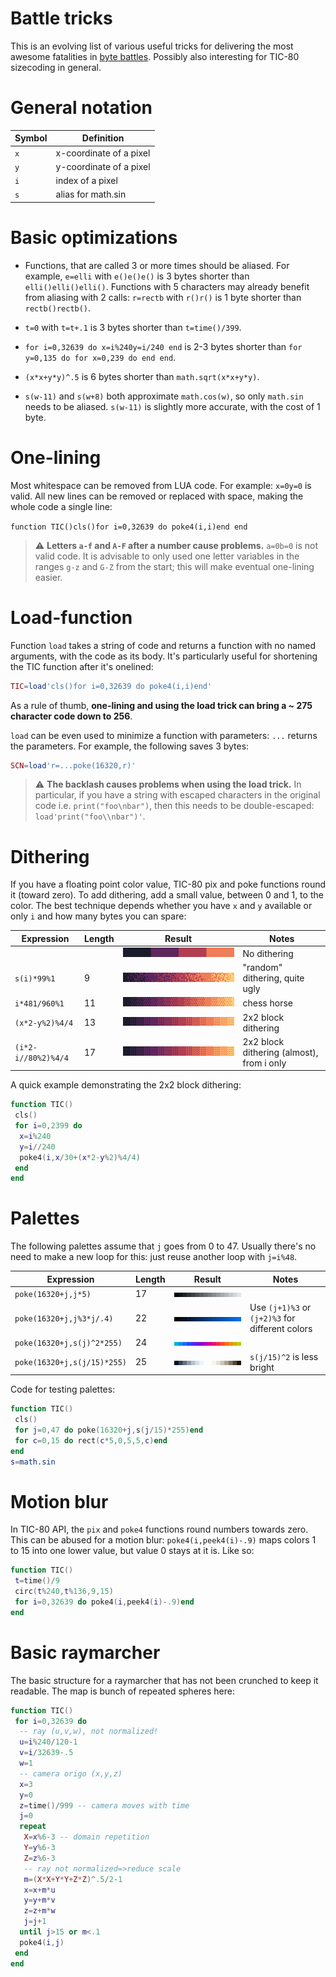 # Battle tricks

This is an evolving list of various useful tricks for delivering the
most awesome fatalities in
[byte battles](https://battle.lovebyte.party/). Possibly also
interesting for TIC-80 sizecoding in general.


General notation
================

| Symbol | Definition              |
| ------ | ----------------------- |
| `x`    | x-coordinate of a pixel |
| `y`    | y-coordinate of a pixel |
| `i`    | index of a pixel        |
| `s`    | alias for math.sin      |


Basic optimizations
===================

- Functions, that are called 3 or more times should be aliased. For
  example, `e=elli` with `e()e()e()` is 3 bytes shorter than
  `elli()elli()elli()`. Functions with 5 characters may already benefit
  from aliasing with 2 calls: `r=rectb` with `r()r()` is 1 byte shorter
  than `rectb()rectb()`.

- `t=0` with `t=t+.1` is 3 bytes shorter than `t=time()/399`.

- `for i=0,32639 do x=i%240y=i/240 end` is 2-3 bytes shorter than
  `for y=0,135 do for x=0,239 do end end`.

- `(x*x+y*y)^.5` is 6 bytes shorter than `math.sqrt(x*x+y*y)`.

- `s(w-11)` and `s(w+8)` both approximate `math.cos(w)`, so only
  `math.sin` needs to be aliased. `s(w-11)` is slightly more accurate,
  with the cost of 1 byte.


One-lining
==========

Most whitespace can be removed from LUA code. For example: `x=0y=0` is
valid. All new lines can be removed or replaced with space, making the
whole code a single line:

```function TIC()cls()for i=0,32639 do poke4(i,i)end end```

> :warning: **Letters `a-f` and `A-F` after a number cause problems.**
> `a=0b=0` is not valid code. It is advisable to only used one letter
> variables in the ranges `g-z` and `G-Z` from the start; this will make
> eventual one-lining easier.


Load-function
=============

Function `load` takes a string of code and returns a function with no
named arguments, with the code as its body. It's particularly useful for
shortening the TIC function after it's onelined:

```lua
TIC=load'cls()for i=0,32639 do poke4(i,i)end'
```

As a rule of thumb, **one-lining and using the load trick can bring a ~
275 character code down to 256**.

`load` can be even used to minimize a function with parameters: `...`
returns the parameters. For example, the following saves 3 bytes:

```lua
SCN=load'r=...poke(16320,r)'
```

> :warning: **The backlash causes problems when using the load trick.**
> In particular, if you have a string with escaped characters in the
> original code i.e. `print("foo\nbar")`, then this needs to be
> double-escaped: `load'print("foo\\nbar")'`.

Dithering
=========

If you have a floating point color value, TIC-80 pix and poke functions
round it (toward zero). To add dithering, add a small value, between 0
and 1, to the color. The best technique depends whether you have `x` and
`y` available or only `i` and how many bytes you can spare:

| Expression          | Length  | Result                                        | Notes                                     |
| ------------------- | ------- | --------------------------------------------- | ----------------------------------------- |
|                     |         | ![No dithering](dither_none.png)              | No dithering                              |
| `s(i)*99%1`         | 9       | ![Random dithering](dither_random.png)        | "random" dithering, quite ugly            |
| `i*481/960%1`       | 11      | ![Chess dithering](dither_chess.png)          | chess horse                               |
| `(x*2-y%2)%4/4`     | 13      | ![Block dithering](dither_block.png)          | 2x2 block dithering                       |
| `(i*2-i//80%2)%4/4` | 17      | ![Block dithering from i](dither_block_i.png) | 2x2 block dithering (almost), from i only |

A quick example demonstrating the 2x2 block dithering:

```lua
function TIC()
 cls()
 for i=0,2399 do
  x=i%240
  y=i//240
  poke4(i,x/30+(x*2-y%2)%4/4)
 end
end
```


Palettes
========

The following palettes assume that `j` goes from 0 to 47. Usually
there's no need to make a new loop for this: just reuse another loop
with `j=i%48`.

| Expression                  | Length  | Result                                     | Notes                                           |
| --------------------------- | ------- | ------------------------------------------ | ----------------------------------------------- |
| `poke(16320+j,j*5)`         | 17      | ![Grayscale gradient](pal_gray.png)        |                                                 |
| `poke(16320+j,j%3*j/.4)`    | 22      | ![Blue gradient](pal_blue.png)             | Use `(j+1)%3` or `(j+2)%3` for different colors |
| `poke(16320+j,s(j)^2*255)`  | 24      | ![Rainbow](pal_rainbow.png)                |                                                 |
| `poke(16320+j,s(j/15)*255)` | 25      | ![Blue/Brown gradient](pal_blue_brown.png) | `s(j/15)^2` is less bright                      |

Code for testing palettes:

```lua
function TIC()
 cls()
 for j=0,47 do poke(16320+j,s(j/15)*255)end
 for c=0,15 do rect(c*5,0,5,5,c)end
end
s=math.sin
```


Motion blur
===========

In TIC-80 API, the `pix` and `poke4` functions round numbers towards
zero. This can be abused for a motion blur: `poke4(i,peek4(i)-.9)` maps
colors 1 to 15 into one lower value, but value 0 stays at it is. Like
so:

```lua
function TIC()
 t=time()/9
 circ(t%240,t%136,9,15)
 for i=0,32639 do poke4(i,peek4(i)-.9)end
end
```

Basic raymarcher
================

The basic structure for a raymarcher that has not been crunched to keep
it readable. The map is bunch of repeated spheres here:

```lua
function TIC()
 for i=0,32639 do
  -- ray (u,v,w), not normalized!
  u=i%240/120-1
  v=i/32639-.5
  w=1
  -- camera origo (x,y,z)
  x=3
  y=0
  z=time()/999 -- camera moves with time
  j=0
  repeat
   X=x%6-3 -- domain repetition
   Y=y%6-3
   Z=z%6-3
   -- ray not normalized=>reduce scale
   m=(X*X+Y*Y+Z*Z)^.5/2-1
   x=x+m*u
   y=y+m*v
   z=z+m*w
   j=j+1
  until j>15 or m<.1
  poke4(i,j)
 end
end
```